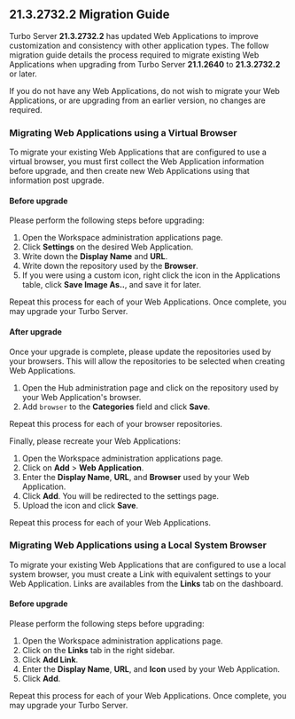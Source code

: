 ## 21.3.2732.2 Migration Guide

Turbo Server **21.3.2732.2** has updated Web Applications to improve customization and consistency with other application types. The follow migration guide details the process required to migrate existing Web Applications when upgrading from Turbo Server **21.1.2640** to **21.3.2732.2** or later. 

If you do not have any Web Applications, do not wish to migrate your Web Applications, or are upgrading from an earlier version, no changes are required.

### Migrating Web Applications using a Virtual Browser

To migrate your existing Web Applications that are configured to use a virtual browser, you must first collect the Web Application information before upgrade, and then create new Web Applications using that information post upgrade. 

#### Before upgrade

Please perform the following steps before upgrading:

1. Open the Workspace administration applications page.
2. Click **Settings** on the desired Web Application.
3. Write down the **Display Name** and **URL**.
4. Write down the repository used by the **Browser**.
5. If you were using a custom icon, right click the icon in the Applications table, click **Save Image As..**, and save it for later.

Repeat this process for each of your Web Applications. Once complete, you may upgrade your Turbo Server.

#### After upgrade

Once your upgrade is complete, please update the repositories used by your browsers. This will allow the repositories to be selected when creating Web Applications.

1. Open the Hub administration page and click on the repository used by your Web Application's browser.
2. Add `browser` to the **Categories** field and click **Save**.

Repeat this process for each of your browser repositories.

Finally, please recreate your Web Applications:

1. Open the Workspace administration applications page.
2. Click on **Add** > **Web Application**.
3. Enter the **Display Name**, **URL**, and **Browser** used by your Web Application.
4. Click **Add**. You will be redirected to the settings page.
5. Upload the icon and click **Save**.

Repeat this process for each of your Web Applications.

### Migrating Web Applications using a Local System Browser

To migrate your existing Web Applications that are configured to use a local system browser, you must create a Link with equivalent settings to your Web Application. Links are availables from the **Links** tab on the dashboard.

#### Before upgrade

Please perform the following steps before upgrading:

1. Open the Workspace administration applications page.
2. Click on the **Links** tab in the right sidebar.
3. Click **Add Link**.
4. Enter the **Display Name**, **URL**, and **Icon** used by your Web Application.
5. Click **Add**.

Repeat this process for each of your Web Applications. Once complete, you may upgrade your Turbo Server.

